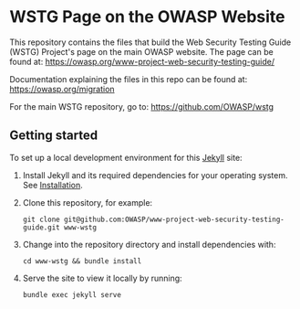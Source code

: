 # WSTG Page on the OWASP Website

This repository contains the files that build the Web Security Testing Guide (WSTG) Project's page on the main OWASP website. The page can be found at: https://owasp.org/www-project-web-security-testing-guide/

Documentation explaining the files in this repo can be found at: https://owasp.org/migration

For the main WSTG repository, go to: https://github.com/OWASP/wstg

## Getting started

To set up a local development environment for this [Jekyll](https://jekyllrb.com/docs/installation/ubuntu/) site:

1. Install Jekyll and its required dependencies for your operating system. See [Installation](https://jekyllrb.com/docs/installation/).
2. Clone this repository, for example: 

    `git clone git@github.com:OWASP/www-project-web-security-testing-guide.git www-wstg`

3. Change into the repository directory and install dependencies with:

    `cd www-wstg && bundle install`

4. Serve the site to view it locally by running:

    `bundle exec jekyll serve`
